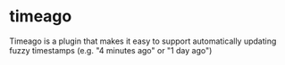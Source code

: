 # timeago
Timeago is a plugin that makes it easy to support automatically updating fuzzy timestamps (e.g. "4 minutes ago" or "1 day ago")

